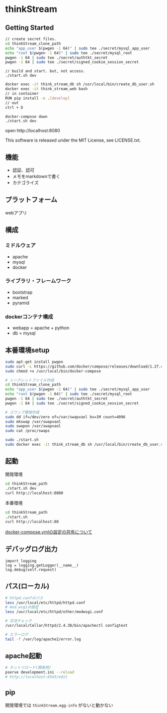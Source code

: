 # thinkStream

Getting Started
---------------

```bash
// create secret files.
cd thinkStream_clone_path
echo "app_user $(pwgen -1 64)" | sudo tee ./secret/mysql_app_user
echo "root $(pwgen -1 64)" | sudo tee ./secret/mysql_root
pwgen -1 64 | sudo tee ./secret/authtkt_secret
pwgen -1 64 | sudo tee ./secret/signed_cookie_session_secret
```

```
// build and start. but, not access.
./start.sh dev
```

```bash
docker exec -it think_stream_db sh /usr/local/bin/create_db_user.sh
docker exec -it think_stream_web bash
// in container
RUN pip install -e .[develop]
// out
ctrl + D
```

```bash
docker-compose down
./start.sh dev
```

open http://localhost:8080




This software is released under the MIT License, see LICENSE.txt.

## 機能

- 認証、認可
- メモをmarkdownで書く
- カテゴライズ

## プラットフォーム

webアプリ

## 構成

### ミドルウェア

- apache
- mysql
- docker

### ライブラリ・フレームワーク

- bootstrap
- marked
- pyramid

### dockerコンテナ構成

- webapp = apache + python
- db = mysql

## 本番環境setup

```bash
sudo apt-get install pwgen
sudo curl -L https://github.com/docker/compose/releases/download/1.27.4/docker-compose-`uname -s`-`uname -m` -o /usr/local/bin/docker-compose
sudo chmod +x /usr/local/bin/docker-compose

# シークレットファイル作成
cd thinkStream_clone_path
echo "app_user $(pwgen -1 64)" | sudo tee ./secret/mysql_app_user
echo "root $(pwgen -1 64)" | sudo tee ./secret/mysql_root
pwgen -1 64 | sudo tee ./secret/authtkt_secret
pwgen -1 64 | sudo tee ./secret/signed_cookie_session_secret

# スワップ領域作成
sudo dd if=/dev/zero of=/var/swapvaol bs=1M count=4096
sudo mkswap /var/swapvaol
sudo swapon /var/swapvaol
sudo cat /proc/swaps

sudo ./start.sh
sudo docker exec -it think_stream_db sh /usr/local/bin/create_db_user.sh
```

## 起動

開発環境

```bash
cd thinkStream_path
./start.sh dev
curl http://localhost:8080
```

本番環境

```bash
cd thinkStream_path
./start.sh
curl http://localhost:80
```

[docker-compose.ymlの設定の共有について](https://docs.docker.jp/compose/extends.html#multiple-compose-files)

## デバッグログ出力

```
import logging
log = logging.getLogger(__name__)
log.debug(self.request)
```

## パス(ローカル)

```bash
# httpd.confのパス
less /usr/local/etc/httpd/httpd.conf
# mod_wsgiの設定
less /usr/local/etc/httpd/other/modwsgi.conf

# 文法チェック
/usr/local/Cellar/httpd/2.4.38/bin/apachectl configtest

# エラーログ
tail -f /var/log/apache2/error.log
```

## apache起動

```bash
# ホットリロード(開発用)
pserve development.ini --reload
# http://localhost:6543/edit
```

## pip

開発環境では `thinkStream.egg-info` がないと動かない

